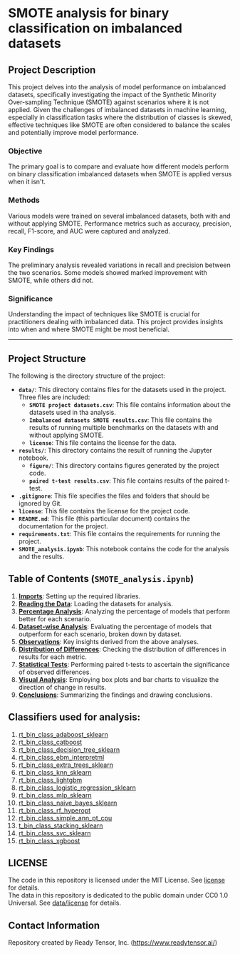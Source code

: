 # SMOTE analysis for binary classification on imbalanced datasets

## Project Description

This project delves into the analysis of model performance on imbalanced datasets, specifically investigating the impact of the Synthetic Minority Over-sampling Technique (SMOTE) against scenarios where it is not applied. Given the challenges of imbalanced datasets in machine learning, especially in classification tasks where the distribution of classes is skewed, effective techniques like SMOTE are often considered to balance the scales and potentially improve model performance.

### Objective

The primary goal is to compare and evaluate how different models perform on binary classification imbalanced datasets when SMOTE is applied versus when it isn't.

### Methods

Various models were trained on several imbalanced datasets, both with and without applying SMOTE. Performance metrics such as accuracy, precision, recall, F1-score, and AUC were captured and analyzed.

### Key Findings

The preliminary analysis revealed variations in recall and precision between the two scenarios. Some models showed marked improvement with SMOTE, while others did not.

### Significance

Understanding the impact of techniques like SMOTE is crucial for practitioners dealing with imbalanced data. This project provides insights into when and where SMOTE might be most beneficial.

---

## Project Structure

The following is the directory structure of the project:

- **`data/`**: This directory contains files for the datasets used in the project. Three files are included:
  - **`SMOTE project datasets.csv`**: This file contains information about the datasets used in tha analysis.
  - **`Imbalanced datasets SMOTE results.csv`**: This file contains the results of running multiple benchmarks on the datasets with and without applying SMOTE.
  - **`license`**: This file contains the license for the data.
- **`results/`**: This directory contains the result of running the Jupyter notebook.
  - **`figure/`**: This directory contains figures generated by the project code.
  - **`paired t-test results.csv`**: This file contains results of the paired t-test.
- **`.gitignore`**: This file specifies the files and folders that should be ignored by Git.
- **`license`**: This file contains the license for the project code.
- **`README.md`**: This file (this particular document) contains the documentation for the project.
- **`requirements.txt`**: This file contains the requirements for running the project.
- **`SMOTE_analysis.ipynb`**: This notebook contains the code for the analysis and the results.

## Table of Contents (**`SMOTE_analysis.ipynb`**)

1. **[Imports](#imports)**: Setting up the required libraries.
2. **[Reading the Data](#reading-the-data)**: Loading the datasets for analysis.
3. **[Percentage Analysis](#percentage-analysis)**: Analyzing the percentage of models that perform better for each scenario.
4. **[Dataset-wise Analysis](#dataset-wise-analysis)**: Evaluating the percentage of models that outperform for each scenario, broken down by dataset.
5. **[Observations](#observations)**: Key insights derived from the above analyses.
6. **[Distribution of Differences](#distribution-of-differences)**: Checking the distribution of differences in results for each metric.
7. **[Statistical Tests](#statistical-tests)**: Performing paired t-tests to ascertain the significance of observed differences.
8. **[Visual Analysis](#visual-analysis)**: Employing box plots and bar charts to visualize the direction of change in results.
9. **[Conclusions](#conclusions)**: Summarizing the findings and drawing conclusions.

## Classifiers used for analysis:

1. [rt_bin_class_adaboost_sklearn](https://github.com/readytensor/rt_bin_class_adaboost_sklearn)
2. [rt_bin_class_catboost](https://github.com/readytensor/rt_bin_class_catboost)
3. [rt_bin_class_decision_tree_sklearn](https://github.com/readytensor/rt_bin_class_decision_tree_sklearn)
4. [rt_bin_class_ebm_interpretml](https://github.com/readytensor/rt_bin_class_ebm_interpretml)
5. [rt_bin_class_extra_trees_sklearn](https://github.com/readytensor/rt_bin_class_extra_trees_sklearn)
6. [rt_bin_class_knn_sklearn](https://github.com/readytensor/rt_bin_class_knn_sklearn)
7. [rt_bin_class_lightgbm](https://github.com/readytensor/rt_bin_class_lightgbm)
8. [rt_bin_class_logistic_regression_sklearn](https://github.com/readytensor/rt_bin_class_logistic_regression_sklearn)
9. [rt_bin_class_mlp_sklearn](https://github.com/readytensor/rt_bin_class_mlp_sklearn)
10. [rt_bin_class_naive_bayes_sklearn](https://github.com/readytensor/rt_bin_class_naive_bayes_sklearn)
11. [rt_bin_class_rf_hyperopt](https://github.com/readytensor/rt_bin_class_rf_hyperopt)
12. [rt_bin_class_simple_ann_pt_cpu](https://github.com/readytensor/rt_bin_class_simple_ann_pt_cpu)
13. [t_bin_class_stacking_sklearn](https://github.com/readytensor/rt_bin_class_stacking_sklearn)
14. [rt_bin_class_svc_sklearn](https://github.com/readytensor/rt_bin_class_svc_sklearn)
15. [rt_bin_class_xgboost](https://github.com/readytensor/rt_bin_class_xgboost)

## LICENSE

The code in this repository is licensed under the MIT License. See [license](license) for details. <br>
The data in this repository is dedicated to the public domain under CC0 1.0 Universal. See [data/license](./data/license) for details.

## Contact Information

Repository created by Ready Tensor, Inc. (https://www.readytensor.ai/)
